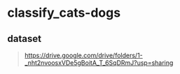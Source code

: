 # classify_cats-dogs

## dataset
> https://drive.google.com/drive/folders/1-_nht2nvoosxVDe5gBoitA_T_6SqDRmJ?usp=sharing
